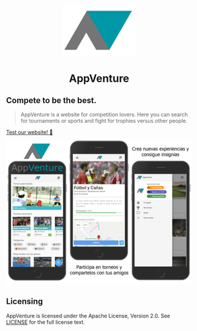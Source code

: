 <p align="center">
  <img src="static/social/logo.png" alt="AppVenture Logo" width="200" />
</p>
<h1 align="center">AppVenture</h1>

## Compete to be the best.

>AppVenture is a website for competition lovers. Here you can 
search for tournaments or sports and fight for trophies versus other people.

[Test our website! :metal:](https://appventure-web.firebaseapp.com/)

<p align="center">
  <img src="static/social/readme.png" alt="AppVenture Logo" />
</p>

## Licensing

AppVenture is licensed under the Apache License, Version 2.0. See [LICENSE](LICENSE) for the full license text.
